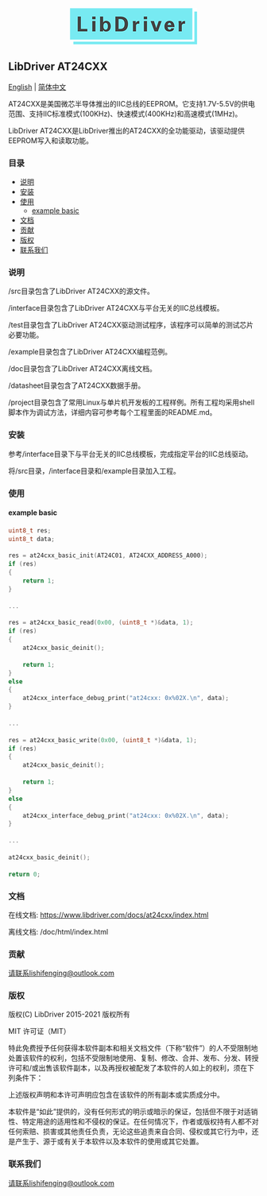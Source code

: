 <div align=center>
<img src="/doc/image/logo.png"/>
</div>

## LibDriver AT24CXX

[English](/README.md) | [ 简体中文](/README_CH.md)

AT24CXX是美国微芯半导体推出的IIC总线的EEPROM。它支持1.7V-5.5V的供电范围、支持IIC标准模式(100KHz)、快速模式(400KHz)和高速模式(1MHz)。

LibDriver AT24CXX是LibDriver推出的AT24CXX的全功能驱动，该驱动提供EEPROM写入和读取功能。

### 目录

  - [说明](#说明)
  - [安装](#安装)
  - [使用](#使用)
    - [example basic](#example-basic)
  - [文档](#文档)
  - [贡献](#贡献)
  - [版权](#版权)
  - [联系我们](#联系我们)

### 说明

/src目录包含了LibDriver AT24CXX的源文件。

/interface目录包含了LibDriver AT24CXX与平台无关的IIC总线模板。

/test目录包含了LibDriver AT24CXX驱动测试程序，该程序可以简单的测试芯片必要功能。

/example目录包含了LibDriver AT24CXX编程范例。

/doc目录包含了LibDriver AT24CXX离线文档。

/datasheet目录包含了AT24CXX数据手册。

/project目录包含了常用Linux与单片机开发板的工程样例。所有工程均采用shell脚本作为调试方法，详细内容可参考每个工程里面的README.md。

### 安装

参考/interface目录下与平台无关的IIC总线模板，完成指定平台的IIC总线驱动。

将/src目录，/interface目录和/example目录加入工程。

### 使用

#### example basic

```C
uint8_t res;
uint8_t data;

res = at24cxx_basic_init(AT24C01, AT24CXX_ADDRESS_A000);
if (res)
{
    return 1;
}

...

res = at24cxx_basic_read(0x00, (uint8_t *)&data, 1);
if (res)
{
    at24cxx_basic_deinit();

    return 1;
}
else
{
    at24cxx_interface_debug_print("at24cxx: 0x%02X.\n", data);
}

...

res = at24cxx_basic_write(0x00, (uint8_t *)&data, 1);
if (res)
{
    at24cxx_basic_deinit();

    return 1;
}
else
{
    at24cxx_interface_debug_print("at24cxx: 0x%02X.\n", data);
}

...

at24cxx_basic_deinit();

return 0;
```

### 文档

在线文档: https://www.libdriver.com/docs/at24cxx/index.html

离线文档: /doc/html/index.html

### 贡献

请联系lishifenging@outlook.com

### 版权

版权(C) LibDriver 2015-2021 版权所有

MIT 许可证（MIT）

特此免费授予任何获得本软件副本和相关文档文件（下称“软件”）的人不受限制地处置该软件的权利，包括不受限制地使用、复制、修改、合并、发布、分发、转授许可和/或出售该软件副本，以及再授权被配发了本软件的人如上的权利，须在下列条件下：

上述版权声明和本许可声明应包含在该软件的所有副本或实质成分中。

本软件是“如此”提供的，没有任何形式的明示或暗示的保证，包括但不限于对适销性、特定用途的适用性和不侵权的保证。在任何情况下，作者或版权持有人都不对任何索赔、损害或其他责任负责，无论这些追责来自合同、侵权或其它行为中，还是产生于、源于或有关于本软件以及本软件的使用或其它处置。

### 联系我们

请联系lishifenging@outlook.com